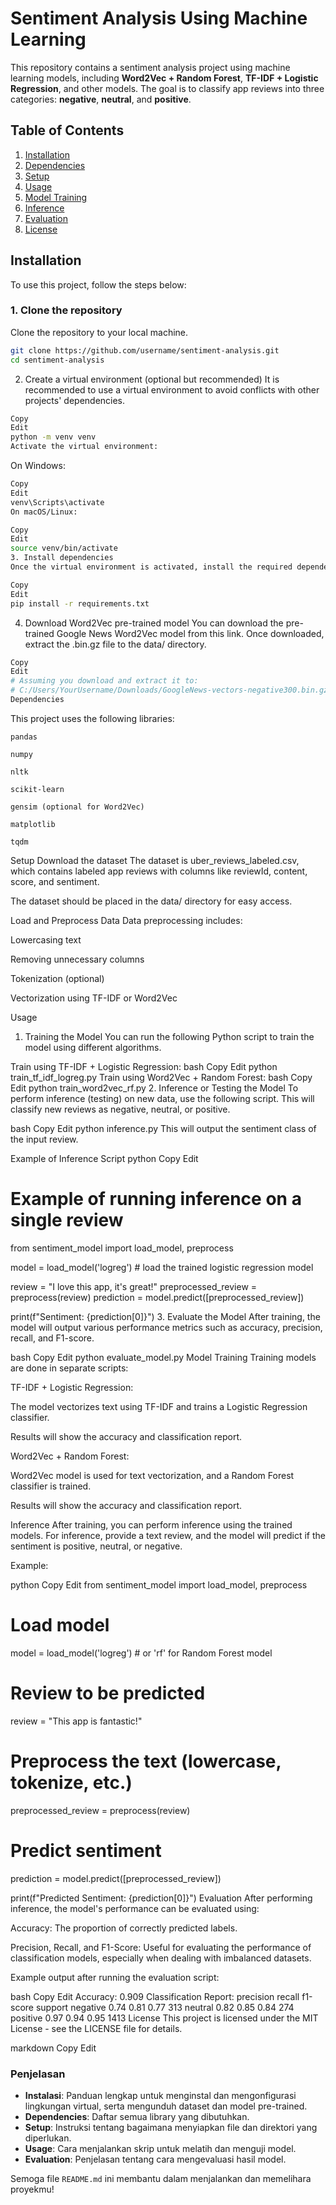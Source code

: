 # Sentiment Analysis Using Machine Learning

This repository contains a sentiment analysis project using machine learning models, including **Word2Vec + Random Forest**, **TF-IDF + Logistic Regression**, and other models. The goal is to classify app reviews into three categories: **negative**, **neutral**, and **positive**.

## Table of Contents

1. [Installation](#installation)
2. [Dependencies](#dependencies)
3. [Setup](#setup)
4. [Usage](#usage)
5. [Model Training](#model-training)
6. [Inference](#inference)
7. [Evaluation](#evaluation)
8. [License](#license)

## Installation

To use this project, follow the steps below:

### 1. Clone the repository

Clone the repository to your local machine.

```bash
git clone https://github.com/username/sentiment-analysis.git
cd sentiment-analysis
```

2. Create a virtual environment (optional but recommended)
It is recommended to use a virtual environment to avoid conflicts with other projects' dependencies.

```bash
Copy
Edit
python -m venv venv
Activate the virtual environment:
```
On Windows:

```bash
Copy
Edit
venv\Scripts\activate
On macOS/Linux:
```
```bash
Copy
Edit
source venv/bin/activate
3. Install dependencies
Once the virtual environment is activated, install the required dependencies by running:
```
```bash
Copy
Edit
pip install -r requirements.txt
```
4. Download Word2Vec pre-trained model
You can download the pre-trained Google News Word2Vec model from this link.
Once downloaded, extract the .bin.gz file to the data/ directory.

```bash
Copy
Edit
# Assuming you download and extract it to:
# C:/Users/YourUsername/Downloads/GoogleNews-vectors-negative300.bin.gz
Dependencies
```
This project uses the following libraries:
```
pandas

numpy

nltk

scikit-learn

gensim (optional for Word2Vec)

matplotlib

tqdm
```
Setup
Download the dataset
The dataset is uber_reviews_labeled.csv, which contains labeled app reviews with columns like reviewId, content, score, and sentiment.

The dataset should be placed in the data/ directory for easy access.

Load and Preprocess Data
Data preprocessing includes:

Lowercasing text

Removing unnecessary columns

Tokenization (optional)

Vectorization using TF-IDF or Word2Vec

Usage
1. Training the Model
You can run the following Python script to train the model using different algorithms.

Train using TF-IDF + Logistic Regression:
bash
Copy
Edit
python train_tf_idf_logreg.py
Train using Word2Vec + Random Forest:
bash
Copy
Edit
python train_word2vec_rf.py
2. Inference or Testing the Model
To perform inference (testing) on new data, use the following script. This will classify new reviews as negative, neutral, or positive.

bash
Copy
Edit
python inference.py
This will output the sentiment class of the input review.

Example of Inference Script
python
Copy
Edit
# Example of running inference on a single review
from sentiment_model import load_model, preprocess

model = load_model('logreg')  # load the trained logistic regression model

review = "I love this app, it's great!"
preprocessed_review = preprocess(review)
prediction = model.predict([preprocessed_review])

print(f"Sentiment: {prediction[0]}")
3. Evaluate the Model
After training, the model will output various performance metrics such as accuracy, precision, recall, and F1-score.

bash
Copy
Edit
python evaluate_model.py
Model Training
Training models are done in separate scripts:

TF-IDF + Logistic Regression:

The model vectorizes text using TF-IDF and trains a Logistic Regression classifier.

Results will show the accuracy and classification report.

Word2Vec + Random Forest:

Word2Vec model is used for text vectorization, and a Random Forest classifier is trained.

Results will show the accuracy and classification report.

Inference
After training, you can perform inference using the trained models. For inference, provide a text review, and the model will predict if the sentiment is positive, neutral, or negative.

Example:

python
Copy
Edit
from sentiment_model import load_model, preprocess

# Load model
model = load_model('logreg')  # or 'rf' for Random Forest model

# Review to be predicted
review = "This app is fantastic!"

# Preprocess the text (lowercase, tokenize, etc.)
preprocessed_review = preprocess(review)

# Predict sentiment
prediction = model.predict([preprocessed_review])

print(f"Predicted Sentiment: {prediction[0]}")
Evaluation
After performing inference, the model's performance can be evaluated using:

Accuracy: The proportion of correctly predicted labels.

Precision, Recall, and F1-Score: Useful for evaluating the performance of classification models, especially when dealing with imbalanced datasets.

Example output after running the evaluation script:

bash
Copy
Edit
Accuracy: 0.909
Classification Report:
               precision    recall  f1-score   support
    negative       0.74      0.81      0.77       313
     neutral       0.82      0.85      0.84       274
    positive       0.97      0.94      0.95      1413
License
This project is licensed under the MIT License - see the LICENSE file for details.

markdown
Copy
Edit

### Penjelasan
- **Instalasi**: Panduan lengkap untuk menginstal dan mengonfigurasi lingkungan virtual, serta mengunduh dataset dan model pre-trained.
- **Dependencies**: Daftar semua library yang dibutuhkan.
- **Setup**: Instruksi tentang bagaimana menyiapkan file dan direktori yang diperlukan.
- **Usage**: Cara menjalankan skrip untuk melatih dan menguji model.
- **Evaluation**: Penjelasan tentang cara mengevaluasi hasil model.

Semoga file `README.md` ini membantu dalam menjalankan dan memelihara proyekmu!
